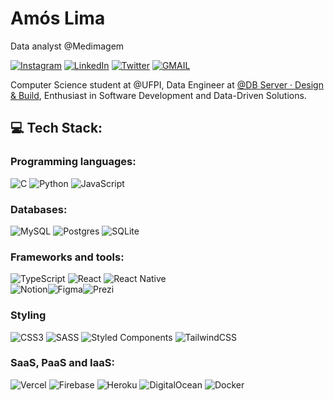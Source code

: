 # Amós Lima 

Data analyst @Medimagem

[![Instagram](https://img.shields.io/badge/Instagram-%23E4405F.svg?logo=Instagram&logoColor=white)](https://instagram.com/amoslimaa) [![LinkedIn](https://img.shields.io/badge/LinkedIn-%23E4405F.svg?logo=linkedin&logoColor=white)](https://linkedin.com/in/amslimaa) [![Twitter](https://img.shields.io/badge/Twitter-%23E4405F.svg?logo=Twitter&logoColor=white)](https://twitter.com/amslimaaa) 
[![GMAIL](https://img.shields.io/badge/-social.amos@gmail.com-%23E4405F.svg?logo=Gmail&logoColor=white&link=mailto:social.amos@gmail.com)](mailto:social.amos@gmail.com) 

Computer Science student at @UFPI, Data Engineer at [@DB Server · Design & Build](https://db.tec.br/), Enthusiast in Software Development and Data-Driven Solutions.

## 💻 Tech Stack:
### Programming languages:
![C](https://img.shields.io/badge/c-%2300599C.svg?style=flat-square&logo=c&logoColor=white) ![Python](https://img.shields.io/badge/python-3670A0?style=flat-square&logo=python&logoColor=ffdd54) 
![JavaScript](https://img.shields.io/badge/javascript-%23323330.svg?style=flat-square&logo=javascript&logoColor=%23F7DF1E)
### Databases: 
![MySQL](https://img.shields.io/badge/mysql-%2300f.svg?style=flat-square&logo=mysql&logoColor=white)
![Postgres](https://img.shields.io/badge/postgres-%23316192.svg?style=flat-square&logo=postgresql&logoColor=white)
![SQLite](https://img.shields.io/badge/sqlite-%2307405e.svg?style=flat-square&logo=sqlite&logoColor=white)
### Frameworks and tools:
![TypeScript](https://img.shields.io/badge/typescript-%23007ACC.svg?style=flat-square&logo=typescript&logoColor=white) 
![React](https://img.shields.io/badge/react-%2320232a.svg?style=flat-square&logo=react&logoColor=%2361DAFB) ![React Native](https://img.shields.io/badge/react_native-%2320232a.svg?style=flat-square&logo=react&logoColor=%2361DAFB)   
![Notion](https://img.shields.io/badge/Notion-%23000000.svg?style=flat-square&logo=notion&logoColor=white)![Figma](https://img.shields.io/badge/figma-%23F24E1E.svg?style=flat-square&logo=figma&logoColor=white)![Prezi](https://img.shields.io/badge/Prezi-%23000000.svg?style=flat-square&logo=Prezi&logoColor=white)
### Styling
![CSS3](https://img.shields.io/badge/css3-%231572B6.svg?style=flat-square&logo=css3&logoColor=white) 
![SASS](https://img.shields.io/badge/SASS-hotpink.svg?style=flat-square&logo=SASS&logoColor=white)
![Styled Components](https://img.shields.io/badge/styled--components-DB7093?style=flat-square&logo=styled-components&logoColor=white)
![TailwindCSS](https://img.shields.io/badge/tailwindcss-%2338B2AC.svg?style=flat-square&logo=tailwind-css&logoColor=white)
### SaaS, PaaS and IaaS: 
![Vercel](https://img.shields.io/badge/vercel-%23000000.svg?style=flat-square&logo=vercel&logoColor=white) 
![Firebase](https://img.shields.io/badge/firebase-%23039BE5.svg?style=flat-square&logo=firebase)
![Heroku](https://img.shields.io/badge/heroku-%23430098.svg?style=flat-square&logo=heroku&logoColor=white) 
![DigitalOcean](https://img.shields.io/badge/DigitalOcean-%230167ff.svg?style=flat-square&logo=digitalOcean&logoColor=white) 
![Docker](https://img.shields.io/badge/docker-%230db7ed.svg?style=flat-square&logo=docker&logoColor=white)
    	
